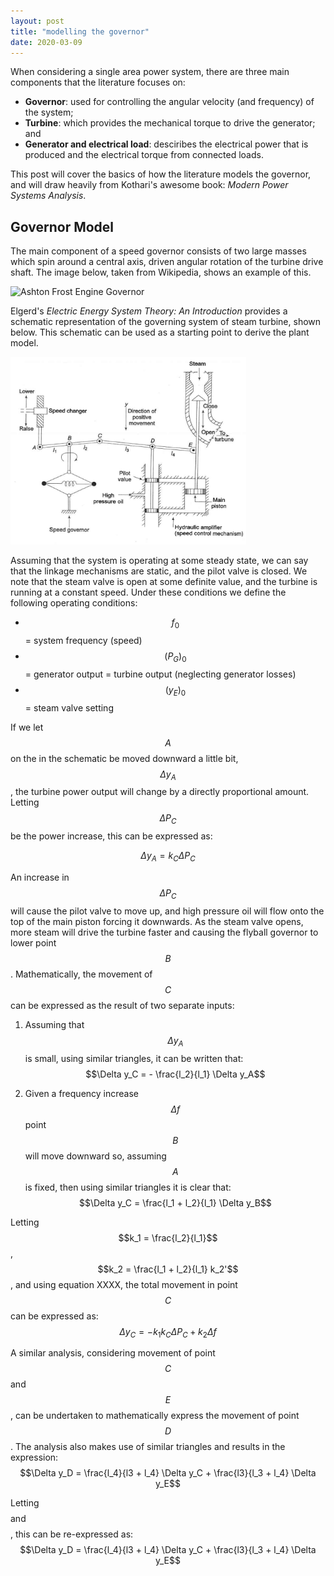 ```yaml
---
layout: post
title: "modelling the governor"
date: 2020-03-09
---
```


When considering a single area power system, there are three main components that the literature focuses on:

* **Governor**: used for controlling the angular velocity (and frequency) of the system;
* **Turbine**: which provides the mechanical torque to drive the generator; and
* **Generator and electrical load**: desciribes the electrical power that is produced and the electrical torque from connected loads. 

This post will cover the basics of how the literature models the governor, and will draw heavily from Kothari's awesome book: *Modern Power Systems Analysis*. 

## Governor Model
The main component of a speed governor consists of two large masses which spin around a central axis, driven angular rotation of the turbine drive shaft. The image below, taken from Wikipedia, shows an example of this. 

<img src="/assets/ashton_frost_engine_governor" alt="Ashton Frost Engine Governor" height="300" class="center">

Elgerd's *Electric Energy System Theory: An Introduction* provides a schematic representation of the governing system of steam turbine, shown below. This schematic can be used as a starting point to derive the plant model. 

<img src="/assets/physical_governor_device.png" alt="Governor" height="300" class="center">

Assuming that the system is operating at some steady state, we can say that the linkage mechanisms are static, and the pilot valve is closed. We note that the steam valve is open at some definite value, and the turbine is running at a constant speed. Under these conditions we define the following operating conditions:

* $$ f_0 $$ = system frequency (speed)
* $$ ( P_G )_0 $$ = generator output = turbine output (neglecting generator losses)
* $$ ( y_E )_0 $$ = steam valve setting

If we let $$A$$ on the in the schematic be moved downward a little bit, $$\Delta y_A$$, the turbine power output will change by a directly proportional amount. Letting $$\Delta P_C$$ be the power increase, this can be expressed as:

$$\Delta y_A = k_C \Delta P_C \tag{1}$$

An increase in $$\Delta P_C$$ will cause the pilot valve to move up, and high pressure oil will flow onto the top of the main piston forcing it downwards. As the steam valve opens, more steam will drive the turbine faster and causing the flyball governor to lower point $$B$$. Mathematically, the movement of $$C$$ can be expressed as the result of two separate inputs:

1. Assuming that $$\Delta y_A$$ is small, using similar triangles, it can be written that:
$$\Delta y_C = - \frac{l_2}{l_1} \Delta y_A$$

2. Given a frequency increase $$\Delta f$$ point $$B$$ will move downward so, assuming $$A$$ is fixed, then using similar triangles it is clear that:
$$\Delta y_C = \frac{l_1 + l_2}{l_1} \Delta y_B$$

Letting $$k_1 = \frac{l_2}{l_1}$$, $$k_2 = \frac{l_1 + l_2}{l_1} k_2'$$, and using equation XXXX, the total movement in point $$C$$ can be expressed as:
$$\Delta y_C = - k_1 k_C \Delta P_C + k_2 \Delta f$$

A similar analysis, considering movement of point $$C$$ and $$E$$, can be undertaken to mathematically express the movement of point $$D$$. The analysis also makes use of similar triangles and results in the expression:
$$\Delta y_D = \frac{l_4}{l3 + l_4} \Delta y_C + \frac{l3}{l_3 + l_4} \Delta y_E$$

Letting $$$$ and $$$$, this can be re-expressed as:
$$\Delta y_D = \frac{l_4}{l3 + l_4} \Delta y_C + \frac{l3}{l_3 + l_4} \Delta y_E$$